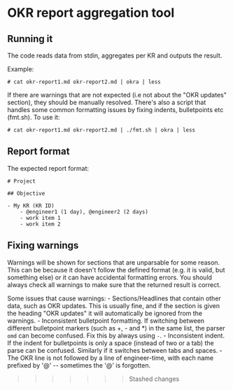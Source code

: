 OKR report aggregation tool
=======
## Running it

The code reads data from stdin, aggregates per KR and outputs the result.

Example:

```
# cat okr-report1.md okr-report2.md | okra | less
```

If there are warnings that are not expected (i.e not about the "OKR updates" section), they should be manually resolved. There's also a script that handles some common formatting issues by fixing indents, bulletpoints etc (fmt.sh). To use it:


```
# cat okr-report1.md okr-report2.md | ./fmt.sh | okra | less
```

## Report format

The expected report format:

```
# Project

## Objective

- My KR (KR ID)
	- @engineer1 (1 day), @engineer2 (2 days)
	- work item 1
	- work item 2
```

## Fixing warnings

Warnings will be shown for sections that are unparsable for some reason. This can be because it doesn't follow the defined format (e.g. it is valid, but something else) or it can have accidental formatting errors. You should always check all warnings to make sure that the returned result is correct.

Some issues that cause warnings:
	- Sections/Headlines that contain other data, such as OKR updates. This is usually fine, and if the section is given the heading "OKR updates" it will automatically be ignored from the warnings.
	- Inconsistent bulletpoint formatting. If switching between different bulletpoint markers (such as +, - and *) in the same list, the parser `omd` can become confused. Fix this by always using `-`.
	- Inconsistent indent. If the indent for bulletpoints is only a space (instead of two or a tab) the parse can be confused. Similarly if it switches between tabs and spaces.
	- The OKR line is not followed by a line of engineer-time, with each name prefixed by '@' -- sometimes the '@' is forgotten.
>>>>>>> Stashed changes
